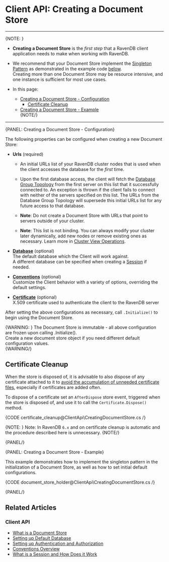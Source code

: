 ﻿# Client API: Creating a Document Store
---
{NOTE: }  

* **Creating a Document Store** is the _first step_ that a RavenDB client application needs to make when working with RavenDB.

* We recommend that your Document Store implement the [Singleton Pattern](https://csharpindepth.com/articles/Singleton) as demonstrated in 
the example code [below](../client-api/creating-document-store#creating-a-document-store---example).  
Creating more than one Document Store may be resource intensive, and one instance is sufficient for most use cases.  

* In this page:  
  * [Creating a Document Store - Configuration](../client-api/creating-document-store#creating-a-document-store---configuration)  
     * [Certificate Cleanup](../client-api/creating-document-store#certificate-cleanup)  
  * [Creating a Document Store - Example](../client-api/creating-document-store#creating-a-document-store---example)  
{NOTE/}

---
{PANEL: Creating a Document Store - Configuration}

The following properties can be configured when creating a new Document Store:  
 
* **Urls** (required)  

    * An initial URLs list of your RavenDB cluster nodes that is used when the client accesses the database for the _first_ time.  

    * Upon the first database access, the client will fetch the [Database Group Topology](../studio/database/settings/manage-database-group) 
    from the first server on this list that it successfully connected to. An exception is thrown if the client fails to connect with neither 
    of the servers specified on this list. The URLs from the Database Group Topology will supersede this initial URLs list for any future 
    access to that database.  

    * **Note**: Do not create a Document Store with URLs that point to servers outside of your cluster.  

    * **Note**: This list is not binding. You can always modify your cluster later dynamically, add new nodes or remove existing ones as 
    necessary. Learn more in [Cluster View Operations](../studio/server/cluster/cluster-view#cluster-view-operations).  

* **[Database](../client-api/setting-up-default-database)** (optional)  
  The default database which the Client will work against.  
  A different database can be specified when creating a [Session](../client-api/session/opening-a-session) if needed.  

* **[Conventions](../client-api/configuration/conventions)** (optional)  
  Customize the Client behavior with a variety of options, overriding the default settings.  

* **[Certificate](../client-api/setting-up-authentication-and-authorization)** (optional)  
  X.509 certificate used to authenticate the client to the RavenDB server  

After setting the above configurations as necessary, call `.Initialize()` to begin using the Document Store.  

{WARNING: }
The Document Store is immutable - all above configuration are frozen upon calling .Initialize().  
Create a new document store object if you need different default configuration values.  
{WARNING/}

## Certificate Cleanup

When the store is disposed of, it is advisable to also dispose of any certificate attached 
to it to [avoid the accumulation of unneeded certificate files](https://snede.net/the-most-dangerous-constructor-in-net/), 
especially if certificates are added often.  

To dispose of a certificate set an `AfterDispose` store event, triggered when 
the store is disposed of, and use it to call the `Certificate.Dispose()` method.  

{CODE certificate_cleanup@ClientApi\CreatingDocumentStore.cs /}  

{NOTE: }
Note: In RavenDB `6.x` and on certificate cleanup is automatic and the procedure described here is unnecessary.
{NOTE/}

{PANEL/}

{PANEL: Creating a Document Store - Example}

This example demonstrates how to implement the singleton pattern in the initialization of a Document Store, as well as how to set initial 
default configurations.

{CODE document_store_holder@ClientApi\CreatingDocumentStore.cs /}  

{PANEL/}

## Related Articles

### Client API

- [What is a Document Store](../client-api/what-is-a-document-store)
- [Setting up Default Database](../client-api/setting-up-default-database)
- [Setting up Authentication and Authorization](../client-api/setting-up-authentication-and-authorization)
- [Conventions Overview](../client-api/configuration/conventions)
- [What is a Session and How Does it Work](../client-api/session/what-is-a-session-and-how-does-it-work)

